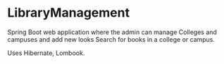 # LibraryManagement

Spring Boot web application where the admin can manage Colleges and campuses and add new looks Search for books in a college or campus.

Uses Hibernate, Lombook. 
